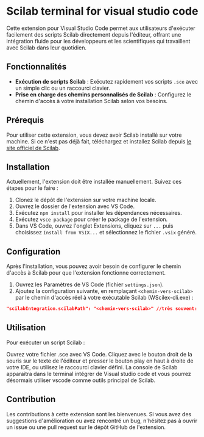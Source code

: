 # Scilab terminal for visual studio code

Cette extension pour Visual Studio Code permet aux utilisateurs d'exécuter facilement des scripts Scilab directement depuis l'éditeur, offrant une intégration fluide pour les développeurs et les scientifiques qui travaillent avec Scilab dans leur quotidien.

## Fonctionnalités

- **Exécution de scripts Scilab** : Exécutez rapidement vos scripts `.sce` avec un simple clic ou un raccourci clavier.
- **Prise en charge des chemins personnalisés de Scilab** : Configurez le chemin d'accès à votre installation Scilab selon vos besoins.

## Prérequis

Pour utiliser cette extension, vous devez avoir Scilab installé sur votre machine. Si ce n'est pas déjà fait, téléchargez et installez Scilab depuis [le site officiel de Scilab](https://www.scilab.org).

## Installation

Actuellement, l'extension doit être installée manuellement. Suivez ces étapes pour le faire :

1. Clonez le dépôt de l'extension sur votre machine locale.
2. Ouvrez le dossier de l'extension avec VS Code.
3. Exécutez `npm install` pour installer les dépendances nécessaires.
4. Exécutez `vsce package` pour créer le package de l'extension.
5. Dans VS Code, ouvrez l'onglet Extensions, cliquez sur `...` puis choisissez `Install from VSIX...` et sélectionnez le fichier `.vsix` généré.

## Configuration

Après l'installation, vous pouvez avoir besoin de configurer le chemin d'accès à Scilab pour que l'extension fonctionne correctement.

1. Ouvrez les Paramètres de VS Code (fichier `settings.json`).
2. Ajoutez la configuration suivante, en remplaçant `<chemin-vers-scilab>` par le chemin d'accès réel à votre exécutable Scilab (WScilex-cli.exe) :
```json
"scilabIntegration.scilabPath": "<chemin-vers-scilab>" //très souvent: C:/Program Files/scilab-2024.0.0/bin/WScilex-cli.exe
```
## Utilisation

Pour exécuter un script Scilab :

Ouvrez votre fichier .sce avec VS Code.
Cliquez avec le bouton droit de la souris sur le texte de l'éditeur et presser le bouton play en haut à droite de votre IDE, ou utilisez le raccourci clavier défini. La console de Scilab apparaitra dans le terminal intégrer de Visual studio code et vous pourrez désormais utiliser vscode comme outils principal de Scilab.

## Contribution

Les contributions à cette extension sont les bienvenues. Si vous avez des suggestions d'amélioration ou avez rencontré un bug, n'hésitez pas à ouvrir un issue ou une pull request sur le dépôt GitHub de l'extension.